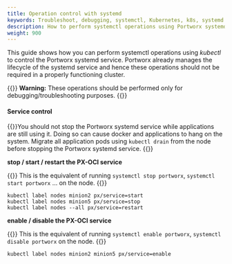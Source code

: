 ```yaml
---
title: Operation control with systemd
keywords: Troubleshoot, debugging, systemctl, Kubernetes, k8s, systemd
description: How to perform systemctl operations using Portworx systemd service.
weight: 900
---
```


This guide shows how you can perform systemctl operations using _kubectl_ to control the Portworx systemd service. Portworx already manages the lifecycle of the systemd service and hence these operations should not be required in a properly functioning cluster.

{{<info>}}
**Warning:** These operations should be performed only for debugging/troubleshooting purposes.
{{</info>}}

#### Service control

{{<info>}}You should not stop the Portworx systemd service while applications are still using it. Doing so can cause docker and applications to hang on the system. Migrate all application pods using `kubectl drain` from the node before stopping the Portworx systemd service.
{{</info>}}

**stop / start / restart the PX-OCI service**

{{<info>}}
This is the equivalent of running `systemctl stop portworx`, `systemctl start portworx` … on the node.
{{</info>}}

```text
kubectl label nodes minion2 px/service=start
kubectl label nodes minion5 px/service=stop
kubectl label nodes --all px/service=restart
```

**enable / disable the PX-OCI service**

{{<info>}}
This is the equivalent of running `systemctl enable portworx`, `systemctl disable portworx` on the node.
{{</info>}}

```text
kubectl label nodes minion2 minion5 px/service=enable
```
